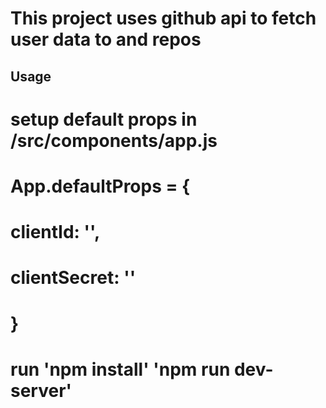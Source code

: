 # This project uses github api to fetch user data to and repos

## Usage

# setup default props in /src/components/app.js
#  App.defaultProps = {
#    clientId: '',
#    clientSecret: '' 
# }
# run 'npm install' 'npm run dev-server'
